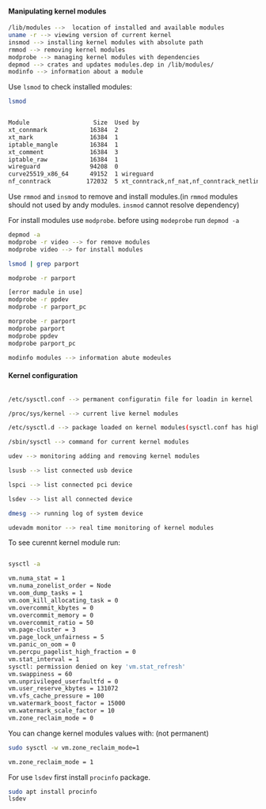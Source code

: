 #### Manipulating kernel modules

```bash
/lib/modules -->  location of installed and available modules
uname -r --> viewing version of current kernel
insmod --> installing kernel modules with absolute path
rmmod --> removing kernel modules
modprobe --> managing kernel modules with dependencies
depmod --> crates and updates modules.dep in /lib/modules/
modinfo --> information about a module
```

Use `lsmod` to check installed modules:

```bash
lsmod


Module                  Size  Used by
xt_connmark            16384  2
xt_mark                16384  1
iptable_mangle         16384  1
xt_comment             16384  3
iptable_raw            16384  1
wireguard              94208  0
curve25519_x86_64      49152  1 wireguard
nf_conntrack          172032  5 xt_conntrack,nf_nat,nf_conntrack_netlink,xt_connmark,xt_MASQUERADE
```

Use `rmmod` and `insmod` to remove and install modules.(in `rmmod` modules should not used by andy modules. `insmod` cannot resolve dependency)

For install modules use `modprobe`. before using `modeprobe` run `depmod -a`

```bash
depmod -a
modprobe -r video --> for remove modules
modprobe video --> for install modules

lsmod | grep parport

modprobe -r parport

[error madule in use]
modprobe -r ppdev
modprobe -r parport_pc

morprobe -r parport
modprobe parport
modprobe ppdev
modprobe parport_pc
```

```bash
modinfo modules --> information abute modeules
```


#### Kernel configuration

```bash

/etc/sysctl.conf --> permanent configuratin file for loadin in kernel

/proc/sys/kernel --> current live kernel modules

/etc/sysctl.d --> package loaded on kernel modules(sysctl.conf has higher priority and override this)

/sbin/sysctl --> command for current kernel modules

udev --> monitoring adding and removing kernel modules

lsusb --> list connected usb device

lspci --> list connected pci device

lsdev --> list all connected device

dmesg --> running log of system device

udevadm monitor --> real time monitoring of kernel modules

```

To see curennt kernel module run:

```bash

sysctl -a

vm.numa_stat = 1
vm.numa_zonelist_order = Node
vm.oom_dump_tasks = 1
vm.oom_kill_allocating_task = 0
vm.overcommit_kbytes = 0
vm.overcommit_memory = 0
vm.overcommit_ratio = 50
vm.page-cluster = 3
vm.page_lock_unfairness = 5
vm.panic_on_oom = 0
vm.percpu_pagelist_high_fraction = 0
vm.stat_interval = 1
sysctl: permission denied on key 'vm.stat_refresh'
vm.swappiness = 60
vm.unprivileged_userfaultfd = 0
vm.user_reserve_kbytes = 131072
vm.vfs_cache_pressure = 100
vm.watermark_boost_factor = 15000
vm.watermark_scale_factor = 10
vm.zone_reclaim_mode = 0

```

You can change kernel modules values with: (not permanent)

```bash
sudo sysctl -w vm.zone_reclaim_mode=1

vm.zone_reclaim_mode = 1
```

For use `lsdev` first install `procinfo` package.

```bash
sudo apt install procinfo
lsdev
```




